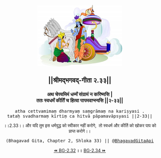 <center><img src="../../asset/BG.png" alt="#API #bhagavadgitaapi #slok #nodejs #js #api #gitaapi #krishna #hinduism #vedic #ISKCON #shreemadbhagavadgita #technology"/>
<h2>||श्रीमद्‍भगवद्‍-गीता २.३३||</h2>
<h3>अथ चेत्त्वमिमं धर्म्यं संग्रामं न करिष्यसि |<br/>ततः स्वधर्मं कीर्तिं च हित्वा पापमवाप्स्यसि ||२-३३||</h3>
<pre>atha cettvamimaṃ dharmyaṃ saṃgrāmaṃ na kariṣyasi .<br/>tataḥ svadharmaṃ kīrtiṃ ca hitvā pāpamavāpsyasi ||2-33||</pre>
<p>।।2.33।। और यदि तुम इस धर्मयुद्ध को स्वीकार नहीं करोगे,  तो स्वधर्म और कीर्ति को खोकर पाप को प्राप्त करोगे।।</p>
<pre>(Bhagavad Gita, Chapter 2, Shloka 33) || <a href="https://twitter.com/bhagavadgitaapi">@BhagavadGitaApi</a></pre><a href="../../2/32">⏪  BG-2.32</a><b>        ।।        </b><a href="../../2/34">BG-2.34  ⏩</a></center>